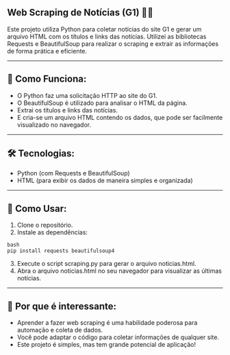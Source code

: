 ## **Web Scraping de Notícias (G1)** 📰✨
Este projeto utiliza Python para coletar notícias do site G1 e gerar um arquivo HTML com os títulos e links das notícias. Utilizei as bibliotecas Requests e BeautifulSoup para realizar o scraping e extrair as informações de forma prática e eficiente.

---

## 🎯 **Como Funciona:**

- O Python faz uma solicitação HTTP ao site do G1.
- O BeautifulSoup é utilizado para analisar o HTML da página.
- Extrai os títulos e links das notícias.
- E cria-se um arquivo HTML contendo os dados, que pode ser facilmente visualizado no navegador.

---

## 🛠️ **Tecnologias:**
- Python (com Requests e BeautifulSoup)
- HTML (para exibir os dados de maneira simples e organizada)

---

## 🚀 **Como Usar:**
1. Clone o repositório.
2. Instale as dependências:
```
bash
pip install requests beautifulsoup4
```
3. Execute o script scraping.py para gerar o arquivo noticias.html.
4. Abra o arquivo noticias.html no seu navegador para visualizar as últimas notícias.

---

## 🔑 **Por que é interessante:**
- Aprender a fazer web scraping é uma habilidade poderosa para automação e coleta de dados.
- Você pode adaptar o código para coletar informações de qualquer site.
- Este projeto é simples, mas tem grande potencial de aplicação!
